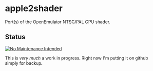 # apple2shader
Port(s) of the OpenEmulator NTSC/PAL GPU shader.

## Status

[![No Maintenance Intended](http://unmaintained.tech/badge.svg)](http://unmaintained.tech/)

This is *very much* a work in progress. Right now I'm putting it on
github simply for backup.
